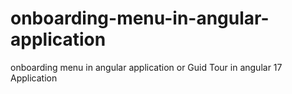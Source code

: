 # onboarding-menu-in-angular-application
onboarding menu in angular application or Guid Tour in angular 17 Application
